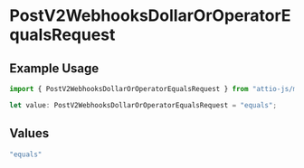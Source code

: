 # PostV2WebhooksDollarOrOperatorEqualsRequest

## Example Usage

```typescript
import { PostV2WebhooksDollarOrOperatorEqualsRequest } from "attio-js/models/operations/postv2webhooks.js";

let value: PostV2WebhooksDollarOrOperatorEqualsRequest = "equals";
```

## Values

```typescript
"equals"
```